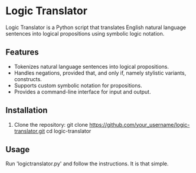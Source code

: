 # Logic Translator

Logic Translator is a Python script that translates English natural language sentences into logical propositions using symbolic logic notation.

## Features

- Tokenizes natural language sentences into logical propositions.
- Handles negations, provided that, and only if, namely stylistic variants, constructs.
- Supports custom symbolic notation for propositions.
- Provides a command-line interface for input and output.

## Installation

1. Clone the repository:
   git clone https://github.com/your_username/logic-translator.git
   cd logic-translator

   
## Usage
  Run 'logictranslator.py' and follow the instructions. It is that simple.
